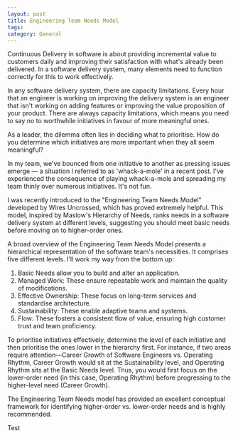 ```yaml
---
layout: post
title: Engineering Team Needs Model 
tags: 
category: General
---
```


Continuous Delivery in software is about providing incremental value to customers daily and improving their satisfaction with what's already been delivered. In a software delivery system, many elements need to function correctly for this to work effectively. 

In any software delivery system, there are capacity limitations. Every hour that an engineer is working on improving the delivery system is an engineer that isn't working on adding features or improving the value proposition of your product.
There are always capacity limitations, which means you need to say no to worthwhile initiatives in favour of more meaningful ones.

As a leader, the dilemma often lies in deciding what to prioritise. How do you determine which initiatives are more important when they all seem meaningful?

In my team, we've bounced from one initiative to another as pressing issues emerge — a situation I referred to as 'whack-a-mole' in a recent post. 
I've experienced the consequence of playing whack-a-mole and spreading my team thinly over numerous initiatives. It's not fun.

I was recently introduced to the "Engineering Team Needs Model" developed by Wires Uncrossed, which has proved extremely helpful. This model, inspired by Maslow's Hierarchy of Needs, ranks needs in a software delivery system at different levels, suggesting you should meet basic needs before moving on to higher-order ones.

A broad overview of the Engineering Team Needs Model presents a hierarchical representation of the software team's necessities. It comprises five different levels. I'll work my way from the bottom up:   

1. Basic Needs allow you to build and alter an application.  
2. Managed Work: These ensure repeatable work and maintain the quality of modifications.  
3. Effective Ownership: These focus on long-term services and standardise architecture.  
4. Sustainability: These enable adaptive teams and systems.  
5. Flow: These fosters a consistent flow of value, ensuring high customer trust and team proficiency.  

To prioritise initiatives effectively, determine the level of each initiative and then prioritise the ones lower in the hierarchy first. For instance, if two areas require attention—Career Growth of Software Engineers vs. Operating Rhythm, Career Growth would sit at the Sustainability level, and Operating Rhythm sits at the Basic Needs level. Thus, you would first focus on the lower-order need (in this case, Operating Rhythm) before progressing to the higher-level need (Career Growth). 

The Engineering Team Needs model has provided an excellent conceptual framework for identifying higher-order vs. lower-order needs and is highly recommended.

Test
